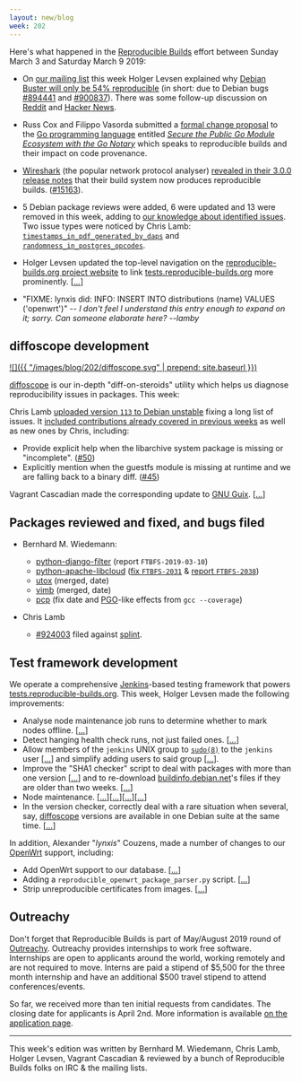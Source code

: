 ```yaml
---
layout: new/blog
week: 202
---
```


Here's what happened in the [Reproducible Builds](https://reproducible-builds.org) effort between Sunday March 3 and Saturday March 9 2019:

* On [our mailing list](https://lists.reproducible-builds.org/pipermail/rb-general/) this week Holger Levsen explained why [Debian Buster will only be 54% reproducible](https://lists.reproducible-builds.org/pipermail/rb-general/2019-March/001492.html) (in short: due to Debian bugs [#894441](https://bugs.debian.org/894441) and [#900837](https://bugs.debian.org/900837)). There was some follow-up discussion on [Reddit](https://www.reddit.com/r/linux/comments/axxkov/debian_buster_will_only_be_54_reproducible_while/) and [Hacker News](https://news.ycombinator.com/item?id=19310638).

* Russ Cox and Filippo Vasorda submitted a [formal change proposal](https://go.googlesource.com/proposal/) to the [Go programming language](https://golang.org/) entitled [*Secure the Public Go Module Ecosystem with the Go Notary*](https://go.googlesource.com/proposal/+/master/design/25530-notary.md) which speaks to reproducible builds and their impact on code provenance.

* [Wireshark](https://www.wireshark.org/) (the popular network protocol analyser) [revealed in their 3.0.0 release notes](https://www.wireshark.org/docs/relnotes/wireshark-3.0.0.html) that their build system now produces reproducible builds.&nbsp;([#15163](https://bugs.wireshark.org/bugzilla/show_bug.cgi?id=15163)).

* 5 Debian package reviews were added, 6 were updated and 13 were removed in this week, adding to [our knowledge about identified issues](https://tests.reproducible-builds.org/debian/index_issues.html). Two issue types were noticed by Chris Lamb: [`timestamps_in_pdf_generated_by_daps`](https://salsa.debian.org/reproducible-builds/reproducible-notes/commit/f4953e97) and [`randomness_in_postgres_opcodes`](https://salsa.debian.org/reproducible-builds/reproducible-notes/commit/dd1186d4).

* Holger Levsen updated the top-level navigation on the [reproducible-builds.org project website](https://reproducible-builds.org) to link [tests.reproducible-builds.org](https://tests.reproducible-builds.org) more prominently.&nbsp;[[...](https://salsa.debian.org/reproducible-builds/reproducible-website/commit/58291d3)]

* "FIXME: lynxis did: INFO: INSERT INTO distributions (name) VALUES ('openwrt')" -- *I don't feel I understand this entry enough to expand on it; sorry. Can someone elaborate here? --lamby*

## diffoscope development

[![]({{ "/images/blog/202/diffoscope.svg" | prepend: site.baseurl }})](https://diffoscope.org)

[diffoscope](https://diffoscope.org/) is our in-depth "diff-on-steroids" utility which helps us diagnose reproducibility issues in packages. This week:

Chris Lamb [uploaded version `113` to Debian unstable](https://tracker.debian.org/news/1033884/accepted-diffoscope-113-source-all-into-unstable/) fixing a long list of issues. It [included contributions already covered in previous weeks](https://salsa.debian.org/reproducible-builds/diffoscope/commits/113) as well as new ones by Chris, including:

* Provide explicit help when the libarchive system package is missing or "incomplete". ([#50](https://salsa.debian.org/reproducible-builds/issues/50))
* Explicitly mention when the guestfs module is missing at runtime and we are falling back to a binary diff. ([#45](https://salsa.debian.org/reproducible-builds/diffoscope/issues/45))

Vagrant Cascadian made the corresponding update to [GNU Guix](https://www.gnu.org/software/guix/).&nbsp;[[...](https://git.savannah.gnu.org/cgit/guix.git/commit/?id=11599cff1e0335797deab8f48d1fe8741d7eeb11)]

## Packages reviewed and fixed, and bugs filed

* Bernhard M. Wiedemann:
    * [python-django-filter](https://github.com/carltongibson/django-filter/issues/1050) (report `FTBFS-2019-03-10`)
    * [python-apache-libcloud](https://github.com/apache/libcloud) ([fix `FTBFS-2031`](https://github.com/apache/libcloud/pull/1279) & [report `FTBFS-2038`](https://issues.apache.org/jira/browse/LIBCLOUD-1038))
    * [utox](https://github.com/uTox/uTox/pull/1334) (merged, date)
    * [vimb](https://github.com/fanglingsu/vimb/pull/542) (merged, date)
    * [pcp](https://build.opensuse.org/request/show/682435) (fix date and [PGO](https://en.wikipedia.org/wiki/Profile-guided_optimization)-like effects from `gcc --coverage`)

* Chris Lamb
    * [#924003](https://bugs.debian.org/924003) filed against [splint](https://tracker.debian.org/pkg/splint).

## Test framework development

We operate a comprehensive [Jenkins](https://jenkins.io/)-based testing framework that powers [tests.reproducible-builds.org](https://tests.reproducible-builds.org). This week, Holger Levsen made the following improvements:

* Analyse node maintenance job runs to determine whether to mark nodes offline.&nbsp;[[...](https://salsa.debian.org/qa/jenkins.debian.net/commit/0276c1f9)]
* Detect hanging health check runs, not just failed ones.&nbsp;[[...](https://salsa.debian.org/qa/jenkins.debian.net/commit/b9941d09)]
* Allow members of the `jenkins` UNIX group to [`sudo(8)`](https://en.wikipedia.org/wiki/Sudo) to the `jenkins` user&nbsp;[[...](https://salsa.debian.org/qa/jenkins.debian.net/commit/71d44a9f)] and simplify adding users to said group&nbsp;[[...](https://salsa.debian.org/qa/jenkins.debian.net/commit/b7131499)].
* Improve the "SHA1 checker" script to deal with packages with more than one version&nbsp;[[...](https://salsa.debian.org/qa/jenkins.debian.net/commit/05db9170)] and to re-download [buildinfo.debian.net](https://buildinfo.debian.net/)'s files if they are older than two weeks.&nbsp;[[...](https://salsa.debian.org/qa/jenkins.debian.net/commit/5740acdc)]
* Node maintenance.&nbsp;[[...](https://salsa.debian.org/qa/jenkins.debian.net/commit/db541e4e)][[...](https://salsa.debian.org/qa/jenkins.debian.net/commit/28cb883b)][[...](https://salsa.debian.org/qa/jenkins.debian.net/commit/37544eb9)][[...](https://salsa.debian.org/qa/jenkins.debian.net/commit/23ae81fb)]
* In the version checker, correctly deal with a rare situation when several, say, [diffoscope](https://diffoscope.org) versions are available in one Debian suite at the same time. [[...](https://salsa.debian.org/qa/jenkins.debian.net/commit/f9a5c2c8)]

In addition, Alexander "*lynxis*" Couzens, made a number of changes to our [OpenWrt](https://en.wikipedia.org/wiki/OpenWrt) support, including:

* Add OpenWrt support to our database.&nbsp;[[...](https://salsa.debian.org/qa/jenkins.debian.net/commit/b556fbf7)]
* Adding a `reproducible_openwrt_package_parser.py` script.&nbsp;[[...](https://salsa.debian.org/qa/jenkins.debian.net/commit/02dd59fd)]
* Strip unreproducible certificates from images. [[...](https://salsa.debian.org/qa/jenkins.debian.net/commit/74fc1f1d)]

## Outreachy

Don't forget that Reproducible Builds is part of May/August 2019 round of [Outreachy](https://www.outreachy.org/). Outreachy provides internships to work free software. Internships are open to applicants around the world, working remotely and are not required to move. Interns are paid a stipend of $5,500 for the three month internship and have an additional $500 travel stipend to attend conferences/events.

So far, we received more than ten initial requests from candidates. The closing date for applicants is April 2nd. More information is available [on the application page](https://www.outreachy.org/may-2019-august-2019-outreachy-internships/communities/debian/).


---

This week's edition was written by Bernhard M. Wiedemann, Chris Lamb, Holger Levsen, Vagrant Cascadian & reviewed by a bunch of Reproducible Builds folks on IRC & the mailing lists.
